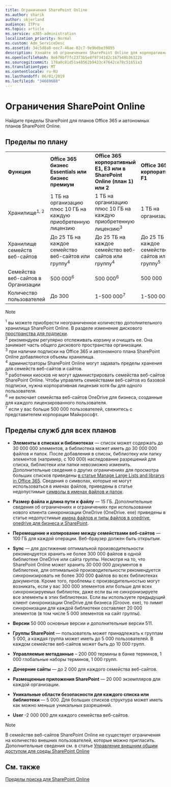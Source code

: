```yaml
---
title: Ограничения SharePoint Online
ms.author: sharik
author: skjerland
audience: ITPro
ms.topic: article
ms.service: o365-administration
localization_priority: Normal
ms.custom: Adm_ServiceDesc
ms.assetid: 34c5d8a8-eec7-46ae-82c7-9e9bdbe39895
description: Узнайте об ограничениях SharePoint Online для корпоративных и автономных планов Office 365.
ms.openlocfilehash: 8e678bf7fc2373b5e8f97341d2c167548b36322b
ms.sourcegitcommit: 178a0c81d51a48562b9433c47642ce78c51651a3
ms.translationtype: MT
ms.contentlocale: ru-RU
ms.lasthandoff: 06/01/2019
ms.locfileid: "34669688"
---
```

# <a name="sharepoint-online-limits"></a>Ограничения SharePoint Online

Найдите пределы SharePoint для планов Office 365 и автономных планов SharePoint Online.
  
## <a name="limits-by-plan"></a>Пределы по плану

|||||
|:-----|:-----|:-----|:-----|
|**Функция** <br/> |**Office 365 бизнес Essentials или бизнес премиум** <br/> |**Office 365 корпоративный E1, E3 или в SharePoint Online (план 1) или 2** <br/> | **Office 365 корпоративный F1** <br/> |
|Хранилище<sup>1, 2</sup> <br/> |1 ТБ на организацию плюс 10 ГБ на каждую приобретенную лицензию  <br/> |1 ТБ на организацию плюс 10 ГБ на каждую приобретенную лицензию<sup>3</sup> <br/> |1 ТБ на организацию <sup>3</sup> <br/> |
|Хранилище семейств веб-сайтов  <br/> |До 25 ТБ на каждое семейство веб-сайтов или группу<sup>4</sup> <br/> |До 25 ТБ на каждое семейство веб-сайтов или группу<sup>4</sup> <br/> |До 25 ТБ на каждое семейство веб-сайтов или группу<sup>5</sup> <br/> |
|Семейства веб-сайтов в Организации  <br/> |500 000<sup>6</sup> <br/> |500 000<sup>6</sup> <br/> |500 000<br/> |
|Количество пользователей  <br/> |До 300  <br/> |1-500 000<sup>7</sup> <br/> |1-500 000<sup>7</sup> <br/> |
   
> [!NOTE]
> <sup>1</sup> вы можете приобрести неограниченное количество дополнительного хранилища SharePoint Online. В разделе изменение дискового [пространства для подписки](https://support.office.com/article/96EA3533-DE64-4B01-839A-C560875A662C). 
<br/><sup>2</sup> рекомендуем регулярно отслеживать корзину и очищать ее. Она занимает часть общего дискового пространства организации. 
<br/> <sup>3</sup> при наличии подписки на Office 365 и автономного плана SharePoint Online добавляются объемы хранилища. 
<br/><sup>4</sup> администраторы SharePoint Online могут задавать пределы хранения для семейств веб-сайтов и сайтов.
<br/> <sup>5</sup> работники киосков не могут администрировать семейства веб-сайтов SharePoint Online. Чтобы управлять семействами веб-сайтов из базовой подписки, нужна корпоративная лицензия хотя бы для одного пользователя. 
<br/> <sup>6</sup> не включает семейства веб-сайтов OneDrive для бизнеса, созданные для каждого лицензированного пользователя. 
<br/><sup>7</sup> если у вас больше 500 000 пользователей, свяжитесь с представителем корпорации Майкрософт. 
  

  
## <a name="service-limits-for-all-plans"></a>Пределы служб для всех планов

- **Элементы в списках и библиотеках** — список может содержать до 30 000 000 элементов, а библиотека может иметь до 30 000 000 файлов и папок. После добавления в список, библиотеку или папку элементов (например, с 100 000) наследование разрешений для списка, библиотеки или папки невозможно изменить. Дополнительные сведения о других ограничениях для просмотра больших списков приведены [в статье Manage Large Lists and librarys in Office 365](https://support.office.com/article/b4038448-ec0e-49b7-b853-679d3d8fb784). Сведения о символах, которые не могут использоваться в именах файлов, приведены в статье недопустимые [символы в именах файлов и папок](https://support.office.com/article/64883a5d-228e-48f5-b3d2-eb39e07630fa).

- **Размер файла и длина пути к файлу** — 15 ГБ. Дополнительные сведения об ограничениях и ограничениях при использовании нового клиента синхронизации OneDrive (OneDrive. exe) приведены в статье недопустимые [имена файлов и типы файлов в onedrive, onedrive для бизнеса и SharePoint](https://support.office.com/article/64883a5d-228e-48f5-b3d2-eb39e07630fa).

- **Перемещение и копирование между семействами веб-сайтов** — 100 ГБ для каждой операции. Веб-браузер должен быть открытым.

- **Sync** — для достижения оптимальной производительности рекомендуется хранить не более 300 000 файлов в одной библиотеке OneDrive или сайта группы. Несмотря на то, что SharePoint Online может хранить 30 000 000 документов в библиотеке, для оптимальной производительности рекомендуется синхронизировать не более 300 000 файлов во всех библиотеках документов. Кроме того, проблемы с производительностью могут возникать, если у вас 300 000 элементов или больше для всех синхронизируемых библиотек, даже если вы не синхронизируете все элементы в этих библиотеках. Если вы используете предыдущий клиент синхронизации OneDrive для бизнеса (Groove. exe), то лимит синхронизации для каждой библиотеки составляет 20 000 элементов (в том числе 5 000 элементов на сайт группы).

- **Версии** 50 000 основные версии и дополнительные версии 511.

- **Группы SharePoint** — пользователь может принадлежать к группам 5 000, а каждая группа может иметь до 5 000 пользователей. В каждом семействе веб-сайтов может быть до 10 000 групп.

- **Управляемые метаданные** – 200 000 термины в банке терминов, 1 000 глобальные наборы терминов, 1 000 групп.

- **Дочерние сайты** — до 2 000 для каждого семейства веб-сайтов.

- **Размещенные приложения SharePoint** — 20 000 экземпляров для каждой организации.

- **Уникальные области безопасности для каждого списка или библиотеки** — 5 000. Для больших списков структура может иметь как можно меньше уникальных разрешений.

- **User** -2 000 000 для каждого семейства веб-сайтов.

> [!NOTE]
> В семействе веб-сайтов SharePoint Online не существует ограничения на количество внешних пользователей, которые можно пригласить. Дополнительные сведения см. в статье [Управление внешним общим доступом для среды SharePoint Online](/sharepoint/external-sharing-overview)

## <a name="see-also"></a>См. также

[Пределы поиска для SharePoint Online](/sharepoint/search-limits)
